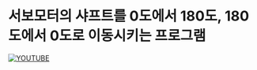 
# 서보모터의 샤프트를 0도에서 180도, 180도에서 0도로 이동시키는 프로그램




[![YOUTUBE](http://img.youtube.com/vi/Lu7L0oo3a_M/0.jpg)](http://www.youtube.com/watch?v=Lu7L0oo3a_M)
